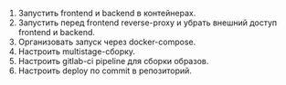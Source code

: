 1. Запустить frontend и backend в контейнерах.
2. Запустить перед frontend reverse-proxy и убрать внешний доступ frontend и backend.
3. Организовать запуск через docker-compose.
4. Настроить multistage-сборку.
5. Настроить gitlab-ci pipeline для сборки образов.
6. Настроить deploy по commit в репозиторий.